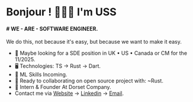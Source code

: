 Bonjour ! 👦🏾🤝 I'm USS
=======================================================================================================================================

#### # WE - ARE - SOFTWARE ENGINEER.
We do this, not because it's easy, but because we want to make it easy.

* 👀 Maybe looking for a SDE position in UK • US • Canada or CM for the 11/2025.
* 🖥️ Technologies: TS → Rust → Dart.
* 🌱 ML Skills Incoming.
* 🤝 Ready to collaborating on open source project with: ~Rust.
* 🪽 Intern & Founder At Dorset Company.
* Contact me via [Website](https://uss-franckmekoulou.web.app/) → [Linkedin](https://www.linkedin.com/in/franck-mekoulou/) → [Email](mailto:franckmekoulou.dev@hotmail.com).

